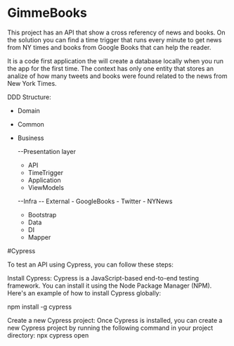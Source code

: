 # GimmeBooks
This project has an API that show a cross referency of news and books. On the solution you can find a time trigger that runs every minute to get news from NY times and books from Google Books that can help the reader.

It is a code first application the will create a database locally when you run the app for the first time. 
The context has only one entity that stores an analize of how many tweets and books were found related to the news from New York Times.



DDD Structure:
- Domain
- Common
- Business

  --Presentation layer
    - API
    - TimeTrigger
    - Application
    - ViewModels
    
  --Infra
    -- External
      - GoogleBooks
      - Twitter
      - NYNews
    - Bootstrap
    - Data
    - DI
    - Mapper
    
 #Cypress

To test an API using Cypress, you can follow these steps:

Install Cypress: Cypress is a JavaScript-based end-to-end testing framework. You can install it using the Node Package Manager (NPM). Here's an example of how to install Cypress globally:

 npm install -g cypress


Create a new Cypress project: Once Cypress is installed, you can create a new Cypress project by running the following command in your project directory:
  npx cypress open

